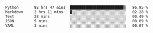 <!--START_SECTION:waka-->

```txt
Python       92 hrs 47 mins  ████████████████████████▒   96.95 %
Markdown     2 hrs 11 mins   ▓░░░░░░░░░░░░░░░░░░░░░░░░   02.28 %
Text         28 mins         ░░░░░░░░░░░░░░░░░░░░░░░░░   00.49 %
JSON         5 mins          ░░░░░░░░░░░░░░░░░░░░░░░░░   00.09 %
YAML         3 mins          ░░░░░░░░░░░░░░░░░░░░░░░░░   00.07 %
```

<!--END_SECTION:waka-->
